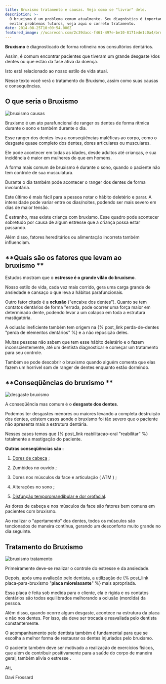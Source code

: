 ```yaml
---
title: Bruxismo tratamento e causas. Veja como se "livrar" dele.
description: >-
  O bruxismo é um problema comum atualmente. Seu diagnóstico é importante para
  evitar problemas futuros, veja aqui o correto tratamento.
date: 2014-08-25T10:00:54.000Z
featured_image: //ucarecdn.com/2c39dacc-f461-497e-be10-8171ede1c0a4/bruxismo.jpg
---
```

**Bruxismo** é diagnosticado de forma rotineira nos consultórios dentários. 

Assim, é comum encontrar pacientes que tiveram um grande desgaste  \dos dentes ou que estão da fase ativa da doença. 

Isto está relacionado ao nosso estilo de vida atual. 

Nesse texto você verá o tratamento do Bruxismo, assim como suas causas e consequências.

## **O que seria o Bruxismo**

![bruxismo causas](//ucarecdn.com/ec608107-2862-47c8-94dc-9eb14f80cb31/Ranger-os-dentes.png) 

Bruxismo é um ato parafuncional de ranger os dentes de forma rítmica durante o sono e também durante o dia. 

Esse ranger dos dentes leva a conseqüências maléficas ao corpo, como o desgaste quase completo dos dentes, dores articulares ou musculares.

Ele pode acontecer em todas as idades, desde adultos até crianças, e sua incidência é maior em mulheres do que em homens. 

A forma mais comum de bruxismo é durante o sono, quando o paciente não tem controle de sua musculatura. 

Durante o dia também pode acontecer o ranger dos dentes de forma involuntária. 

Este último é mais fácil para a pessoa notar o hábito deletério e parar. A intensidade pode variar entre os dias/noites, podendo ser mais severo em dias de maior tensão. 

É estranho, mas existe criança com bruxismo. Esse quadro pode acontecer sobretudo por causa de algum estresse que a criança possa estar passando. 

Além disso, fatores hereditários ou alimentação incorreta também influenciam.

## **Quais são os fatores que levam ao bruxismo **

Estudos mostram que o **estresse é o grande vilão do bruxismo**. 

Nosso estilo de vida, cada vez mais corrido, gera uma carga grande de ansiedade e cansaço o que leva a hábitos parafuncionais. 

Outro fator citado é a **oclusão** ("encaixe dos dentes"). Quanto se tem contatos dentários de forma "errada, pode ocorrer uma força maior em determinado dente, podendo levar a um colapso em toda a estrutura mastigatória. 

A oclusão ineficiente também tem origem na {% post_link perda-de-dentes "perda de elementos dentários" %} e a não reposição deles. 

Muitas pessoas não sabem que tem esse hábito deletério e o fazem inconscientemente, até um dentista diagnosticar e começar um tratamento para seu controle.

Também se pode descobrir o bruxismo quando alguém comenta que elas fazem um horrível som de ranger de dentes enquanto estão dormindo.

## **Conseqüências do bruxismo **

![desgaste bruxismo](//ucarecdn.com/94ea4a61-f821-4907-9bd0-590bb2970283/dente-desgastado.jpg) 

A conseqüência mas comum é o **desgaste dos dentes**. 

Podemos ter desgastes menores ou maiores levando a completa destruição dos dentes, existem casos aonde o bruxismo foi tão severo que o paciente não apresenta mais a estrutura dentária. 

Nesses casos temos que {% post_link reabilitacao-oral "reabilitar" %} totalmente a mastigação do paciente. 

**Outras conseqüências são :** 

1) [Dores de cabeça](http://pt.wikipedia.org/wiki/Cefaleia) ;

2) Zumbidos no ouvido ;

3) Dores nos músculos da face e articulação ( ATM ) ; 

4) Alterações no sono ;

5) [Disfunção temporomandibular e dor orofacial](http://pt.wikipedia.org/wiki/Disfunção_temporomandibular_e_dor_orofacial).

As dores de cabeça e nos músculos da face são fatores bem comuns em pacientes com bruxismo. 

Ao realizar o "apertamento" dos dentes, todos os músculos são tencionados de maneira contínua, gerando um desconforto muito grande no dia seguinte.

## **Tratamento do Bruxismo**

![bruxismo tratamento](//ucarecdn.com/9d815850-abf5-4530-b3c3-549eb61055ca/Placa-bruxismo.png) 

Primeiramente deve-se realizar o controle do estresse e da ansiedade. 

Depois, após uma avaliação pelo dentista, a utilização de {% post_link placa-para-bruxismo "**placa miorelaxante**" %} mais apropriada. 

Essa placa é feita sob medida para o cliente, ela é rígida e os contatos dentários são todos equilibrados melhorando a oclusão (mordida) da pessoa. 

Além disso, quando ocorre algum desgaste, acontece na estrutura da placa e não nos dentes. Por isso, ela deve ser trocada e reavaliada pelo dentista constantemente. 

O acompanhamento pelo dentista também é fundamental para que se escolha a melhor forma de restaurar os dentes injuriados pelo bruxismo. 

O paciente também deve ser motivado a realização de exercícios físicos, que além de contribuir positivamente para a saúde do corpo de maneira geral, também alivia o estresse . 

Att, 

Davi Frossard
